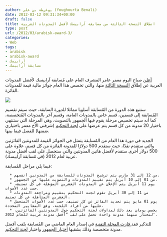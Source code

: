 ```yaml
---
author: يوغرطة بن علي (Youghourta Benali)
date: 2012-03-12 09:31:34+00:00
draft: false
title: انطلاق النسخة الثالثة من مسابقة آرابيسك لأفضل المدونات العربية
type: post
url: /2012/03/arabisk-award-3/
categories:
- Web
tags:
- arabisk
- arabisk-award
- آرابيسك
- مسابقة آرابيسك
---
```


[أعلن](http://blog.arabisk-award.com/archives/145) صباح اليوم معمر عامر المشرف العام على مُسابقة آرابيسك لأفضل المدونات العربية عن إطلاق [النسخة الثالثة](http://arabisk-award.com/) منها، والتي تخصص هذا العام جوائز مالية قيمة للمدونات الفائزة.




[![](https://www.it-scoop.com/wp-content/uploads/2012/03/Arabisk-award-logo.png)
](https://www.it-scoop.com/wp-content/uploads/2012/03/Arabisk-award-logo.png)




ستتبع هذه الدورة من المُسابقة أسلوبا مماثلا للدورة السابقة، حيث سيتم تقسيم المُسابقة إلى قسمين، قسم خاص بالمدونات العامة، وقسم آخر بالمدونات المُتخصصة، كما أنه سيتم تخصيص مرحلة يقوم فيها الجمهور بالتصويت، وهي المرحلة التي ستنتهي باختيار 20 مدونة من كل قسم يتم عرضها على [لجنة التحكيم](http://arabisk-award.com/jury) (شرفني الأخ معمر باختياري ضمنها) للفصل فيما بينها.




الجديد في دورة هذا العام من المُسابقة يتمثل في الجوائز القيمة للمدونتين الفائزتين والتي ستقدم نقدًا، حيث ستقدم 500 دولارًا للمدونة الفائزة من كل قسم، علاوة على 500 دولار أخرى ستقدم لأفضل هاتين المدونتين والتي ستحصل على لقب أفضل مدونة عربية لعام 2012 (في مُسابقة آرابيسك).




فيما يلي مراحل المُسابقة:






	  * من 12 إلى 31 مارس يتم ترشيح المدونات للمسابقة من المدونين أنفسهم.
	  * من 01 إلى 10 أبريل يتم تقييم المدونات والتصويت عليها من الجمهور.
	  * يوم 11 أبريل يتم الإعلان عن المدونات العشرين المؤهلة في كل تصنيف، حسب عدد الأصوات.
	  * من 11 إلى 30 أبريل تقوم لجنة التحكيم بتقييم ومراجعة المدونات العشرين المتأهلة عن كل تصنيف.
	  * يوم 01 مايو يتم تحديد الفائز عن كل تصنيف، حسب عدد الأصوات المتحصل عليها من أفراد اللجنة، وفق المعايير المحددة.
	  * يخصص يومان بعد ذلك لمداولات لجنة التحكيم حول المدونتين الفائزتين، لتختار منهما مدونة واحدة تحصل على لقب “أفضل مدونة عربية للعام 2012″.



للتذكير فقد[ فازت المجلة التقنية](https://www.it-scoop.com/2011/04/arabisk-award/) في إصدار العام الماضي من المُسابقة بلقب أفضل مدونة متخصصة وذلك بشقيها [اختيار الجمهور](http://blog.arabisk-award.com/archives/115) واختيار [لجنة التحكيم](http://blog.arabisk-award.com/archives/132).
